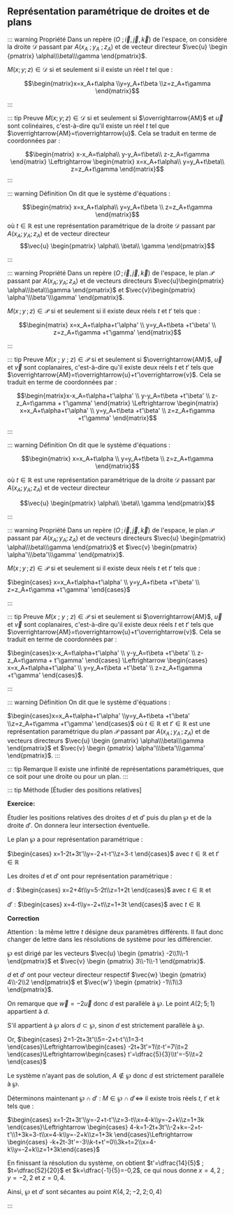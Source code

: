 ## Représentation paramétrique de droites et de plans

::: warning Propriété 
Dans un repère $(O\ ;\vec{i},\vec{j},\vec{k})$ de l'espace, on
considère la droite $\mathcal{D}$ passant par $A(x_A\ ;y_A\ ;z_A)$
et de vecteur directeur
$\vec{u} \begin {pmatrix} \alpha\\\beta\\\gamma \end{pmatrix}$.

$M(x;y;z)\in \mathcal{D}$ si et seulement si il existe un réel $t$
tel que :

$$\begin{matrix}x=x_A+t\alpha \\y=y_A+t\beta
\\z=z_A+t\gamma \end{matrix}$$

:::

::: tip Preuve 
$M(x;y;z)\in \mathcal{D}$ si et seulement si $\overrightarrow{AM}$
et $\vec{u}$ sont colinéaires, c'est-à-dire qu'il existe un réel $t$
tel que $\overrightarrow{AM}=t\overrightarrow{u}$.  Cela se traduit
en terme de coordonnées par :

$$\begin{matrix}
x-x_A=t\alpha\\
y-y_A=t\beta\\
z-z_A=t\gamma
\end{matrix}
\Leftrightarrow
\begin{matrix}
x=x_A+t\alpha\\
y=y_A+t\beta\\
z=z_A+t\gamma
\end{matrix}$$
:::

::: warning Définition 
On dit que le système d'équations :

$$\begin{matrix}
x=x_A+t\alpha\\
y=y_A+t\beta \\
z=z_A+t\gamma
\end{matrix}$$
où $t\in\mathbb{R}$ est une représentation
paramétrique de la droite $\mathcal{D}$ passant par
$A(x_A;y_A;z_A)$ et de vecteur directeur 
$$\vec{u}
\begin{pmatrix}
\alpha\\
\beta\\
\gamma
\end{pmatrix}$$

:::

::: warning Propriété 
Dans un  repère $(O\,;\vec{i},\vec{j},\vec{k})$  de l'espace, le plan
$\mathcal{P}$ passant par $A(x_A;y_A;z_A)$ et de vecteurs directeurs
$\vec{u}\begin{pmatrix} \alpha\\\beta\\\gamma \end{pmatrix}$ et
$\vec{v}\begin{pmatrix} \alpha'\\\beta'\\\gamma' \end{pmatrix}$.

$M(x\,;y\,;z)\in \mathcal{P}$ si et seulement si il existe deux réels
$t$ et $t'$ tels que :

$$\begin{matrix}
x=x_A+t\alpha+t'\alpha' \\
y=y_A+t\beta +t'\beta'  \\
z=z_A+t\gamma +t'\gamma'
\end{matrix}$$

:::

::: tip Preuve 
$M(x\ ;\ y\ ;\ z)\in \mathcal{P}$ si et seulement si
$\overrightarrow{AM}$, $\vec{u}$ et $\vec{v}$ sont coplanaires,
c'est-à-dire qu'il existe deux réels $t$ et $t'$ tels que
$\overrightarrow{AM}=t\overrightarrow{u}+t'\overrightarrow{v}$.
Cela se traduit en terme de coordonnées par :

$$\begin{matrix}x-x_A=t\alpha+t'\alpha' \\
y-y_A=t\beta +t'\beta' \\
z-z_A=t\gamma + t'\gamma'
\end{matrix}
\Leftrightarrow
\begin{matrix}
x=x_A+t\alpha+t'\alpha' \\
y=y_A+t\beta +t'\beta' \\
z=z_A+t\gamma +t'\gamma'
\end{matrix}$$

:::

::: warning Définition 
On dit que le système d'équations :

$$\begin{matrix}
    x=x_A+t\alpha    \\
    y=y_A+t\beta \\
    z=z_A+t\gamma 
  \end{matrix}$$

  où $t\in\mathbb{R}$ est une représentation
    paramétrique de la droite $\mathcal{D}$ passant par
  $A(x_A;y_A;z_A)$ et de vecteur directeur 
  
  $$\vec{u}
  \begin{pmatrix} 
    \alpha\\
    \beta\\
    \gamma 
  \end{pmatrix}$$
  
:::




::: warning Propriété 
Dans un  repère $(O\,;\vec{i},\vec{j},\vec{k})$  de l'espace, le plan
$\mathcal{P}$ passant par $A(x_A;y_A;z_A)$ et de vecteurs directeurs
$\vec{u} \begin{pmatrix} \alpha\\\beta\\\gamma \end{pmatrix}$ et
$\vec{v} \begin{pmatrix} \alpha'\\\beta'\\\gamma' \end{pmatrix}$.

$M(x\,;y\,;z)\in \mathcal{P}$ si et seulement si il existe deux réels
$t$ et $t'$ tels que :

$\begin{cases}
x=x_A+t\alpha+t'\alpha' \\
y=y_A+t\beta +t'\beta'  \\
z=z_A+t\gamma +t'\gamma'
\end{cases}$

:::

::: tip Preuve 
$M(x\ ;\ y\ ;\ z)\in \mathcal{P}$ si et seulement si
$\overrightarrow{AM}$, $\vec{u}$ et $\vec{v}$ sont coplanaires,
c'est-à-dire qu'il existe deux réels $t$ et $t'$ tels que
$\overrightarrow{AM}=t\overrightarrow{u}+t'\overrightarrow{v}$.
Cela se traduit en terme de coordonnées par :

$\begin{cases}x-x_A=t\alpha+t'\alpha' \\
y-y_A=t\beta +t'\beta' \\
z-z_A=t\gamma + t'\gamma'
\end{cases}
\Leftrightarrow
\begin{cases}
x=x_A+t\alpha+t'\alpha' \\
y=y_A+t\beta +t'\beta' \\
z=z_A+t\gamma +t'\gamma'
\end{cases}$.

:::

::: warning Définition 
On dit que le système d'équations :

$\begin{cases}x=x_A+t\alpha+t'\alpha'
\\y=y_A+t\beta +t'\beta' \\z=z_A+t\gamma +t'\gamma'
\end{cases}$ où $t\in\mathbb{R}$ et
$t'\in\mathbb{R}$
est une représentation paramétrique du plan $\mathcal{P}$
passant par $A(x_A\,;y_A\,;z_A)$ et de vecteurs directeurs $\vec{u}
\begin {pmatrix} \alpha\\\beta\\\gamma \end{pmatrix}$ et
$\vec{v} \begin {pmatrix} \alpha'\\\beta'\\\gamma' \end{pmatrix}$.
:::

::: tip Remarque 
Il existe une infinité de représentations paramétriques, que ce soit
pour une droite ou pour un plan.
:::

::: tip Méthode [Étudier des positions relatives]

**Exercice:**


Étudier  les positions relatives des
droites $d$ et  $d'$ puis du plan $\wp$ et de la droite $d'$. On
donnera leur intersection éventuelle.

Le plan $\wp$ a pour représentation paramétrique :

$\begin{cases} x=1-2t+3t'\\y=-2+t-t'\\z=3-t \end{cases}$ avec
$t\in\mathbb{R}$ et $t'\in\mathbb{R}$

Les droites $d$ et $d'$ ont pour représentation paramétrique :

$d$ : $\begin{cases} x=2+4t\\y=5-2t\\z=1+2t \end{cases}$ avec
$t\in\mathbb{R}$ et

$d'$ : $\begin{cases} x=4-t\\y=-2+t\\z=1+3t \end{cases}$ avec
$t\in\mathbb{R}$


**Correction**

Attention : la même lettre $t$ désigne deux paramètres différents. Il faut donc changer de lettre dans les résolutions de système pour les différencier.

$\wp$ est dirigé par les vecteurs $\vec{u} \begin {pmatrix} -2\\1\\-1 \end{pmatrix}$ et $\vec{v} \begin {pmatrix} 3\\-1\\-1 \end{pmatrix}$.

$d$ et $d'$ ont pour vecteur directeur respectif $\vec{w} \begin {pmatrix} 4\\-2\\2 \end{pmatrix}$ et $\vec{w'} \begin {pmatrix} -1\\1\\3 \end{pmatrix}$.

On remarque que $\overrightarrow{w}=-2\overrightarrow{u}$ donc $d$ est parallèle à $\wp$. Le point $A(2;5;1)$ appartient à $d$.

S'il appartient à $\wp$ alors $d\subset\wp$, sinon $d$ est strictement parallèle à $\wp$.

Or,  $\begin{cases} 2=1-2t+3t'\\5=-2+t-t'\\1=3-t \end{cases}\Leftrightarrow\begin{cases} -2t+3t'=1\\t-t'=7\\t=2 \end{cases}\Leftrightarrow\begin{cases} t'=\dfrac{5}{3}\\t'=-5\\t=2 \end{cases}$ 

Le système n'ayant pas de solution, $A\not\in \wp$ donc $d$ est strictement parallèle à $\wp$.

Déterminons maintenant $\wp\cap d'$ :
$M\in\wp\cap d'\Leftrightarrow$ il existe trois réels $t$, $t'$ et $k$ tels que :

$\begin{cases} x=1-2t+3t'\\y=-2+t-t'\\z=3-t\\x=4-k\\y=-2+k\\z=1+3k \end{cases}\Leftrightarrow \begin{cases} 4-k=1-2t+3t'\\-2+k=-2+t-t'\\1+3k=3-t\\x=4-k\\y=-2+k\\z=1+3k \end{cases}\Leftrightarrow \begin{cases} -k+2t-3t'=-3\\k-t+t'=0\\3k+t=2\\x=4-k\\y=-2+k\\z=1+3k\end{cases}$

En finissant la résolution du système, on obtient
$t'=\dfrac{14}{5}$ ; $t=\dfrac{52}{20}$ et $k=\dfrac{-1}{5}=-0,2$, ce qui nous donne $x=4,2$ ; $y=-2,2$ et $z=0,4$.

Ainsi, $\wp$ et $d'$ sont sécantes au point $K(4,2;-2,2;0,4)$

:::

